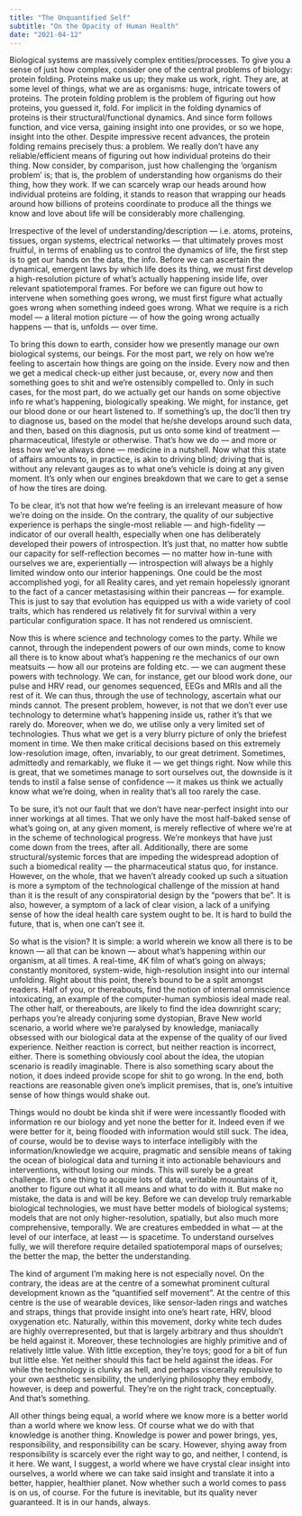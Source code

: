 ```yaml
---
title: "The Unquantified Self"
subtitle: "On the Opacity of Human Health"
date: "2021-04-12"
---
```


Biological systems are massively complex entities/processes. To give you a sense of just how complex, consider one of the central problems of biology: protein folding. Proteins make us up; they make us work, right. They are, at some level of things, what we are as organisms: huge, intricate towers of proteins. The protein folding problem is the problem of figuring out how proteins, you guessed it, fold. For implicit in the folding dynamics of proteins is their structural/functional dynamics. And since form follows function, and vice versa, gaining insight into one provides, or so we hope, insight into the other. Despite impressive recent advances, the protein folding remains precisely thus: a problem. We really don’t have any reliable/efficient means of figuring out how individual proteins do their thing. Now consider, by comparison, just how challenging the ‘organism problem’ is; that is, the problem of understanding how organisms do their thing, how they work. If we can scarcely wrap our heads around how individual proteins are folding, it stands to reason that wrapping our heads around how billions of proteins coordinate to produce all the things we know and love about life will be considerably more challenging.

Irrespective of the level of understanding/description — i.e. atoms, proteins, tissues, organ systems, electrical networks — that ultimately proves most fruitful, in terms of enabling us to control the dynamics of life, the first step is to get our hands on the data, the info. Before we can ascertain the dynamical, emergent laws by which life does its thing, we must first develop a high-resolution picture of what’s actually happening inside life, over relevant spatiotemporal frames. For before we can figure out how to intervene when something goes wrong, we must first figure what actually goes wrong when something indeed goes wrong. What we require is a rich model — a literal motion picture — of how the going wrong actually happens — that is, unfolds — over time.

To bring this down to earth, consider how we presently manage our own biological systems, our beings. For the most part, we rely on how we’re feeling to ascertain how things are going on the inside. Every now and then we get a medical check-up either just because, or, every now and then something goes to shit and we’re ostensibly compelled to. Only in such cases, for the most part, do we actually get our hands on some objective info re what’s happening, biologically speaking. We might, for instance, get our blood done or our heart listened to. If something’s up, the doc’ll then try to diagnose us, based on the model that he/she develops around such data, and then, based on this diagnosis, put us onto some kind of treatment — pharmaceutical, lifestyle or otherwise. That’s how we do — and more or less how we’ve always done — medicine in a nutshell. Now what this state of affairs amounts to, in practice, is akin to driving blind; driving that is, without any relevant gauges as to what one’s vehicle is doing at any given moment. It’s only when our engines breakdown that we care to get a sense of how the tires are doing.

To be clear, it’s not that how we’re feeling is an irrelevant measure of how we’re doing on the inside. On the contrary, the quality of our subjective experience is perhaps the single-most reliable — and high-fidelity — indicator of our overall health, especially when one has deliberately developed their powers of introspection. It’s just that, no matter how subtle our capacity for self-reflection becomes — no matter how in-tune with ourselves we are, experientially — introspection will always be a highly limited window onto our interior happenings. One could be the most accomplished yogi, for all Reality cares, and yet remain hopelessly ignorant to the fact of a cancer metastasising within their pancreas — for example. This is just to say that evolution has equipped us with a wide variety of cool traits, which has rendered us relatively fit for survival within a very particular configuration space. It has not rendered us omniscient.

Now this is where science and technology comes to the party. While we cannot, through the independent powers of our own minds, come to know all there is to know about what’s happening re the mechanics of our own meatsuits — how all our proteins are folding etc. — we can augment these powers with technology. We can, for instance, get our blood work done, our pulse and HRV read, our genomes sequenced, EEGs and MRIs and all the rest of it. We can thus, through the use of technology, ascertain what our minds cannot. The present problem, however, is not that we don’t ever use technology to determine what’s happening inside us, rather it’s that we rarely do. Moreover, when we do, we utilise only a very limited set of technologies. Thus what we get is a very blurry picture of only the briefest moment in time. We then make critical decisions based on this extremely low-resolution image, often, invariably, to our great detriment. Sometimes, admittedly and remarkably, we fluke it — we get things right. Now while this is great, that we sometimes manage to sort ourselves out, the downside is it tends to instil a false sense of confidence — it makes us think we actually know what we’re doing, when in reality that’s all too rarely the case.

To be sure, it’s not our fault that we don’t have near-perfect insight into our inner workings at all times. That we only have the most half-baked sense of what’s going on, at any given moment, is merely reflective of where we’re at in the scheme of technological progress. We’re monkeys that have just come down from the trees, after all. Additionally, there are some structural/systemic forces that are impeding the widespread adoption of such a biomedical reality — the pharmaceutical status quo, for instance. However, on the whole, that we haven’t already cooked up such a situation is more a symptom of the technological challenge of the mission at hand than it is the result of any conspiratorial design by the “powers that be”. It is also, however, a symptom of a lack of clear vision, a lack of a unifying sense of how the ideal health care system ought to be. It is hard to build the future, that is, when one can’t see it.

So what is the vision? It is simple: a world wherein we know all there is to be known — all that can be known — about what’s happening within our organism, at all times. A real-time, 4K film of what’s going on always; constantly monitored, system-wide, high-resolution insight into our internal unfolding. Right about this point, there’s bound to be a split amongst readers. Half of you, or thereabouts, find the notion of internal omniscience intoxicating, an example of the computer-human symbiosis ideal made real. The other half, or thereabouts, are likely to find the idea downright scary; perhaps you’re already conjuring some dystopian, Brave New world scenario, a world where we’re paralysed by knowledge, maniacally obsessed with our biological data at the expense of the quality of our lived experience. Neither reaction is correct, but neither reaction is incorrect, either. There is something obviously cool about the idea, the utopian scenario is readily imaginable. There is also something scary about the notion, it does indeed provide scope for shit to go wrong. In the end, both reactions are reasonable given one’s implicit premises, that is, one’s intuitive sense of how things would shake out.

Things would no doubt be kinda shit if were were incessantly flooded with information re our biology and yet none the better for it. Indeed even if we were better for it, being flooded with information would still suck. The idea, of course, would be to devise ways to interface intelligibly with the information/knowledge we acquire, pragmatic and sensible means of taking the ocean of biological data and turning it into actionable behaviours and interventions, without losing our minds. This will surely be a great challenge. It’s one thing to acquire lots of data, veritable mountains of it, another to figure out what it all means and what to do with it. But make no mistake, the data is and will be key. Before we can develop truly remarkable biological technologies, we must have better models of biological systems; models that are not only higher-resolution, spatially, but also much more comprehensive, temporally. We are creatures embedded in what — at the level of our interface, at least — is spacetime. To understand ourselves fully, we will therefore require detailed spatiotemporal maps of ourselves; the better the map, the better the understanding.

The kind of argument I’m making here is not especially novel. On the contrary, the ideas are at the centre of a somewhat prominent cultural development known as the “quantified self movement”. At the centre of this centre is the use of wearable devices, like sensor-laden rings and watches and straps, things that provide insight into one’s heart rate, HRV, blood oxygenation etc. Naturally, within this movement, dorky white tech dudes are highly overrepresented, but that is largely arbitrary and thus shouldn’t be held against it. Moreover, these technologies are highly primitive and of relatively little value. With little exception, they’re toys; good for a bit of fun but little else. Yet neither should this fact be held against the ideas. For while the technology is clunky as hell, and perhaps viscerally repulsive to your own aesthetic sensibility, the underlying philosophy they embody, however, is deep and powerful. They’re on the right track, conceptually. And that’s something.

All other things being equal, a world where we know more is a better world than a world where we know less. Of course what we do with that knowledge is another thing. Knowledge is power and power brings, yes, responsibility, and responsibility can be scary. However, shying away from responsibility is scarcely ever the right way to go, and neither, I contend, is it here. We want, I suggest, a world where we have crystal clear insight into ourselves, a world where we can take said insight and translate it into a better, happier, healthier planet. Now whether such a world comes to pass is on us, of course. For the future is inevitable, but its quality never guaranteed. It is in our hands, always.
